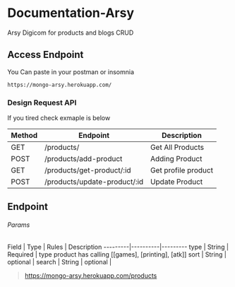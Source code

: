 # Documentation-Arsy

Arsy Digicom for products and blogs CRUD

## Access Endpoint

You Can paste in your postman or insomnia

    https://mongo-arsy.herokuapp.com/

### Design Request API

If you tired check exmaple is below


Method | Endpoint  | Description
---------|----------|---------
 GET | /products/ | Get All Products
 POST | /products/add-product | Adding Product
 GET | /products/get-product/:id | Get profile product
 POST | /products/update-product/:id | Update Product


## Endpoint

###### Params
Field | Type | Rules | Description
---------|----------|---------
 type | String | Required | type product has calling [[games], [printing], [atk]]
 sort | String | optional |
 search | String | optional |
> https://mongo-arsy.herokuapp.com/products